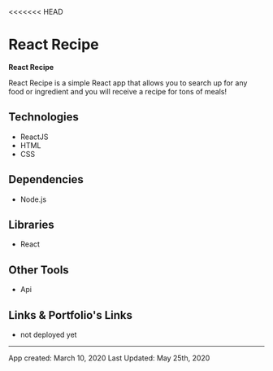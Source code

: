 <<<<<<< HEAD
# React Recipe

**React Recipe** 

 React Recipe is a simple React app that allows you to search up for any food or ingredient and you will receive a recipe for tons of meals!


## Technologies
* ReactJS
* HTML
* CSS


## Dependencies
* Node.js


## Libraries
* React

## Other Tools
* Api



## Links & Portfolio's Links

*  not deployed yet

- - -
App created: March 10, 2020
Last Updated: May 25th, 2020


